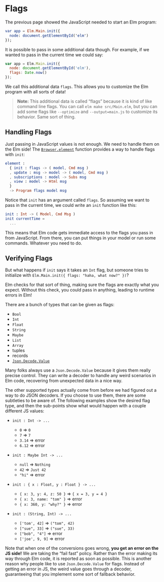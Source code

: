 # Flags

The previous page showed the JavaScript needed to start an Elm program:

```elm
var app = Elm.Main.init({
  node: document.getElementById('elm')
});
```

It is possible to pass in some additional data though. For example, if we wanted to pass in the current time we could say:

```javascript
var app = Elm.Main.init({
  node: document.getElementById('elm'),
  flags: Date.now()
});
```

We call this additional data `flags`. This allows you to customize the Elm program with all sorts of data!

> **Note:** This additional data is called “flags” because it is kind of like command line flags. You can call `elm make src/Main.elm`, but you can add some flags like `--optimize` and `--output=main.js` to customize its behavior. Same sort of thing.


## Handling Flags

Just passing in JavaScript values is not enough. We need to handle them on the Elm side! The [`Browser.element`][element] function provides a way to handle flags with `init`:

```elm
element :
  { init : flags -> ( model, Cmd msg )
  , update : msg -> model -> ( model, Cmd msg )
  , subscriptions : model -> Subs msg
  , view : model -> Html msg
  }
  -> Program flags model msg
```

[element]: https://package.elm-lang.org/packages/elm/browser/latest/Browser#element

Notice that `init` has an argument called `flags`. So assuming we want to pass in the current time, we could write an `init` function like this:

```elm
init : Int -> ( Model, Cmd Msg )
init currentTime =
  ...
```

This means that Elm code gets immediate access to the flags you pass in from JavaScript. From there, you can put things in your model or run some commands. Whatever you need to do.


## Verifying Flags

But what happens if `init` says it takes an `Int` flag, but someone tries to initialize with `Elm.Main.init({ flags: "haha, what now?" })`?

Elm checks for that sort of thing, making sure the flags are exactly what you expect. Without this check, you could pass in anything, leading to runtime errors in Elm!

There are a bunch of types that can be given as flags:

- `Bool`
- `Int`
- `Float`
- `String`
- `Maybe`
- `List`
- `Array`
- tuples
- records
- [`Json.Decode.Value`](https://package.elm-lang.org/packages/elm/json/latest/Json-Decode#Value)

Many folks always use a `Json.Decode.Value` because it gives them really precise control. They can write a decoder to handle any weird scenarios in Elm code, recovering from unexpected data in a nice way.

The other supported types actually come from before we had figured out a way to do JSON decoders. If you choose to use them, there are some subtleties to be aware of. The following examples show the desired flag type, and then the sub-points show what would happen with a couple different JS values:

- `init : Int -> ...`
  - `0` => `0`
  - `7` => `7`
  - `3.14` => error
  - `6.12` => error

- `init : Maybe Int -> ...`
  - `null` => `Nothing`
  - `42` => `Just 42`
  - `"hi"` => error

- `init : { x : Float, y : Float } -> ...`
  - `{ x: 3, y: 4, z: 50 }` => `{ x = 3, y = 4 }`
  - `{ x: 3, name: "tom" }` => error
  - `{ x: 360, y: "why?" }` => error

- `init : (String, Int) -> ...`
  - `['tom', 42]` => `("tom", 42)`
  - `["sue", 33]` => `("sue", 33)`
  - `["bob", "4"]` => error
  - `['joe', 9, 9]` => error

Note that when one of the conversions goes wrong, **you get an error on the JS side!** We are taking the “fail fast” policy. Rather than the error making its way through Elm code, it is reported as soon as possible. This is another reason why people like to use `Json.Decode.Value` for flags. Instead of getting an error in JS, the weird value goes through a decoder, guaranteeing that you implement some sort of fallback behavior.
